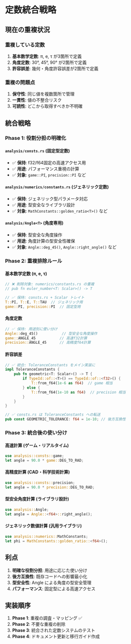 # 定数統合戦略

## 現在の重複状況

### 重複している定数

1. **基本数学定数**: π, e, τ が3箇所で定義
2. **角度定数**: 30°, 45°, 90° が2箇所で定義  
3. **許容誤差**: 幾何・角度許容誤差が2箇所で定義

### 重複の問題点

1. **保守性**: 同じ値を複数箇所で管理
2. **一貫性**: 値の不整合リスク
3. **可読性**: どこから取得すべきか不明確

## 統合戦略

### Phase 1: 役割分担の明確化

#### `analysis/consts.rs` (固定型定数)
- ✅ **保持**: f32/f64固定の高速アクセス用
- ✅ **用途**: パフォーマンス重視の計算
- ✅ **対象**: `game::PI`, `precision::PI` など

#### `analysis/numerics/constants.rs` (ジェネリック定数)
- ✅ **保持**: ジェネリック型パラメータ対応
- ✅ **用途**: 型安全なライブラリ設計
- ✅ **対象**: `MathConstants::golden_ratio<T>()` など

#### `analysis/Angle<T>` (角度専用)
- ✅ **保持**: 型安全な角度操作
- ✅ **用途**: 角度計算の型安全性確保
- ✅ **対象**: `Angle::deg_45()`, `Angle::right_angle()` など

### Phase 2: 重複排除ルール

#### 基本数学定数 (π, e, τ)
```rust
// ❌ 削除対象: numerics/constants.rs の重複
// pub fn euler_number<T: Scalar>() -> T

// ✅ 保持: consts.rs + Scalar トレイト
T::PI, T::E, T::TAU  // ジェネリック用
game::PI, precision::PI  // 固定型用
```

#### 角度定数
```rust
// ✅ 保持: 用途別に使い分け
Angle::deg_45()           // 型安全な角度操作
game::ANGLE_45           // 高速f32計算
precision::ANGLE_45      // 高精度f64計算
```

#### 許容誤差
```rust
// ✅ 統合: ToleranceConstants をメイン実装に
impl ToleranceConstants {
    pub fn geometric<T: Scalar>() -> T {
        if TypeId::of::<T>() == TypeId::of::<f32>() {
            T::from_f64(1e-6 as f64)  // game 相当
        } else {
            T::from_f64(1e-10 as f64)  // precision 相当
        }
    }
}

// ✅ consts.rs は ToleranceConstants への転送
pub const GEOMETRIC_TOLERANCE: f64 = 1e-10; // 後方互換性
```

### Phase 3: 統合後の使い分け

#### 高速計算 (ゲーム・リアルタイム)
```rust
use analysis::consts::game;
let angle = 90.0 * game::DEG_TO_RAD;
```

#### 高精度計算 (CAD・科学技術計算)
```rust
use analysis::consts::precision;
let angle = 90.0 * precision::DEG_TO_RAD;
```

#### 型安全角度計算 (ライブラリ設計)
```rust
use analysis::Angle;
let angle = Angle::<f64>::right_angle();
```

#### ジェネリック数値計算 (汎用ライブラリ)
```rust
use analysis::numerics::MathConstants;
let phi = MathConstants::golden_ratio::<f64>();
```

## 利点

1. **明確な役割分担**: 用途に応じた使い分け
2. **後方互換性**: 既存コードへの影響最小化
3. **型安全性**: Angle<T> による角度の型安全管理
4. **パフォーマンス**: 固定型による高速アクセス

## 実装順序

1. **Phase 1**: 重複の調査・マッピング ✅
2. **Phase 2**: 不要な重複の削除
3. **Phase 3**: 統合された定数システムのテスト
4. **Phase 4**: ドキュメント更新と移行ガイド作成